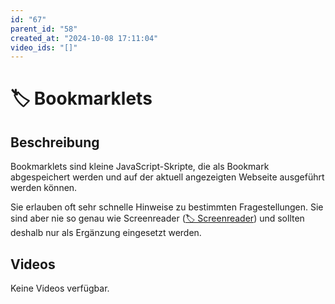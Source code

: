 ```yaml
---
id: "67"
parent_id: "58"
created_at: "2024-10-08 17:11:04"
video_ids: "[]"
---
```


# 🏷️ Bookmarklets

## Beschreibung

Bookmarklets sind kleine JavaScript-Skripte, die als Bookmark abgespeichert werden und auf der aktuell angezeigten Webseite ausgeführt werden können.

Sie erlauben oft sehr schnelle Hinweise zu bestimmten Fragestellungen. Sie sind aber nie so genau wie Screenreader ([🏷️ Screenreader](/de/tags/screenreader)) und sollten deshalb nur als Ergänzung eingesetzt werden.

## Videos

Keine Videos verfügbar.
